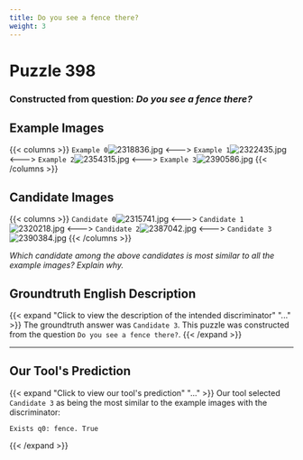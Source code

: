 ```yaml
---
title: Do you see a fence there?
weight: 3
---
```


# Puzzle 398
### Constructed from question: _Do you see a fence there?_


## Example Images
{{< columns >}}
`Example 0`![2318836.jpg](/gqa_images/2318836.jpg)
<--->
`Example 1`![2322435.jpg](/gqa_images/2322435.jpg)
<--->
`Example 2`![2354315.jpg](/gqa_images/2354315.jpg)
<--->
`Example 3`![2390586.jpg](/gqa_images/2390586.jpg)
{{< /columns >}}

## Candidate Images
{{< columns >}}
`Candidate 0`![2315741.jpg](/gqa_images/2315741.jpg)
<--->
`Candidate 1`![2320218.jpg](/gqa_images/2320218.jpg)
<--->
`Candidate 2`![2387042.jpg](/gqa_images/2387042.jpg)
<--->
`Candidate 3`![2390384.jpg](/gqa_images/2390384.jpg)
{{< /columns >}}

*Which candidate among the above candidates is most similar to all the example images? Explain why.*

## Groundtruth English Description

{{< expand "Click to view the description of the intended discriminator" "..." >}}
The groundtruth answer was `Candidate 3`. This puzzle was constructed from the question `Do you see a fence there?`.
{{< /expand >}}

---

## Our Tool's Prediction

{{< expand "Click to view our tool's prediction" "..." >}}
Our tool selected `Candidate 3` as being the most similar to the example images with the discriminator:
```plaintext
Exists q0: fence. True
```
{{< /expand >}}
